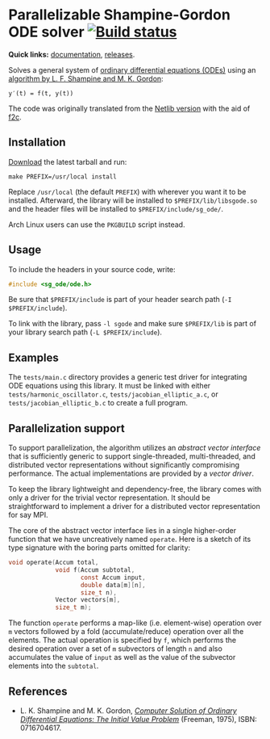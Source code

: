 # Parallelizable Shampine-Gordon ODE solver [![Build status](https://github.com/xrf/sg-ode/actions/workflows/build.yml/badge.svg)](https://github.com/xrf/sg-ode/actions/workflows/build.yml)

**Quick links:** [documentation](https://xrf.github.io/sg-ode), [releases][rel].

Solves a general system of [ordinary differential equations (ODEs)](https://en.wikipedia.org/wiki/Ordinary_differential_equation) using an [algorithm by L. F. Shampine and M. K. Gordon][sg]:

    y′(t) = f(t, y(t))

The code was originally translated from the [Netlib version](http://www.netlib.org/ode/ode.f) with the aid of [f2c](http://netlib.org/f2c/).

## Installation

[Download][rel] the latest tarball and run:

    make PREFIX=/usr/local install

Replace `/usr/local` (the default `PREFIX`) with wherever you want it to be installed.  Afterward, the library will be installed to `$PREFIX/lib/libsgode.so` and the header files will be installed to `$PREFIX/include/sg_ode/`.

Arch Linux users can use the `PKGBUILD` script instead.

## Usage

To include the headers in your source code, write:

~~~c
#include <sg_ode/ode.h>
~~~

Be sure that `$PREFIX/include` is part of your header search path (`-I $PREFIX/include`).

To link with the library, pass `-l sgode` and make sure `$PREFIX/lib` is part of your library search path (`-L $PREFIX/include`).

## Examples

The `tests/main.c` directory provides a generic test driver for integrating ODE equations using this library.  It must be linked with either `tests/harmonic_oscillator.c`, `tests/jacobian_elliptic_a.c`, or `tests/jacobian_elliptic_b.c` to create a full program.

## Parallelization support

To support parallelization, the algorithm utilizes an *abstract vector interface* that is sufficiently generic to support single-threaded, multi-threaded, and distributed vector representations without significantly compromising performance.  The actual implementations are provided by a *vector driver*.

To keep the library lightweight and dependency-free, the library comes with only a driver for the trivial vector representation.  It should be straightforward to implement a driver for a distributed vector representation for say MPI.

The core of the abstract vector interface lies in a single higher-order function that we have uncreatively named `operate`.  Here is a sketch of its type signature with the boring parts omitted for clarity:

~~~c
void operate(Accum total,
             void f(Accum subtotal,
                    const Accum input,
                    double data[m][n],
                    size_t n),
             Vector vectors[m],
             size_t m);
~~~

The function `operate` performs a map-like (i.e. element-wise) operation over `m` vectors followed by a fold (accumulate/reduce) operation over all the elements.  The actual operation is specified by `f`, which performs the desired operation over a set of `m` subvectors of length `n` and also accumulates the value of `input` as well as the value of the subvector elements into the `subtotal`.

## References

  * L. K. Shampine and M. K. Gordon,
    [*Computer Solution of Ordinary Differential Equations:
      The Initial Value Problem*][sg]
    (Freeman, 1975), ISBN: 0716704617.

[rel]: https://github.com/xrf/sg-ode/releases
[sg]:  http://books.google.com/books?id=3Yl2nQEACAAJ
